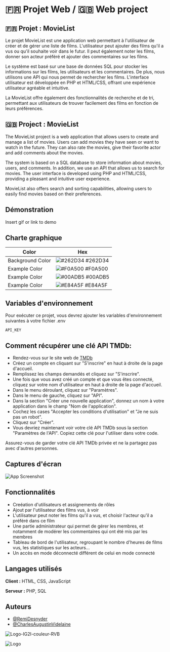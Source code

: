 # 🇫🇷 Projet Web / 🇬🇧 Web project

## 🇫🇷 Projet : MovieList

Le projet MovieList est une application web permettant à l'utilisateur de créer et de gérer une liste de films. L'utilisateur peut ajouter des films qu'il a vus ou qu'il souhaite voir dans le futur. Il peut également noter les films, donner son acteur préféré et ajouter des commentaires sur les films.

Le système est basé sur une base de données SQL pour stocker les informations sur les films, les utilisateurs et les commentaires. De plus, nous utilisons une API qui nous permet de rechercher les films. L'interface utilisateur est développée en PHP et HTML/CSS, offrant une expérience utilisateur agréable et intuitive.

La MovieList offre également des fonctionnalités de recherche et de tri, permettant aux utilisateurs de trouver facilement des films en fonction de leurs préférences.

## 🇬🇧 Project : MovieList

The MovieList project is a web application that allows users to create and manage a list of movies. Users can add movies they have seen or want to watch in the future. They can also rate the movies, give their favorite actor and add comments about the movies.

The system is based on a SQL database to store information about movies, users, and comments. In addition, we use an API that allows us to search for movies. 
The user interface is developed using PHP and HTML/CSS, providing a pleasant and intuitive user experience.

MovieList also offers search and sorting capabilities, allowing users to easily find movies based on their preferences.


## Démonstration

Insert gif or link to demo


## Charte graphique

| Color             | Hex                                                                |
| ----------------- | ------------------------------------------------------------------ |
| Background Color | ![#262D34](https://via.placeholder.com/10/262D34?text=+) #262D34 |
| Example Color | ![#F0A500](https://via.placeholder.com/10/F0A500?text=+) #F0A500 |
| Example Color | ![#00ADB5](https://via.placeholder.com/10/00ADB5?text=+) #00ADB5 |
| Example Color | ![#E84A5F](https://via.placeholder.com/10/E84A5F?text=+) #E84A5F |


## Variables d'environnement

Pour exécuter ce projet, vous devrez ajouter les variables d'environnement suivantes à votre fichier .env

`API_KEY`


## Comment récupérer une clé API TMDb:

 - Rendez-vous sur le site web de [TMDb](https://www.themoviedb.org/)
 - Créez un compte en cliquant sur "S'inscrire" en haut à droite de la page d'accueil. 
 - Remplissez les champs demandés et cliquez sur "S'inscrire".
 - Une fois que vous avez créé un compte et que vous êtes connecté, cliquez sur votre nom d'utilisateur en haut à droite de la page d'accueil.
 - Dans le menu déroulant, cliquez sur "Paramètres".
 - Dans le menu de gauche, cliquez sur "API".
 - Dans la section "Créer une nouvelle application", donnez un nom à votre application dans le champ "Nom de l'application".
 - Cochez les cases "Accepter les conditions d'utilisation" et "Je ne suis pas un robot".
 - Cliquez sur "Créer".
 - Vous devriez maintenant voir votre clé API TMDb sous la section "Paramètres de l'API". Copiez cette clé pour l'utiliser dans votre code.

Assurez-vous de garder votre clé API TMDb privée et ne la partagez pas avec d'autres personnes.
## Captures d'écran

![App Screenshot](https://via.placeholder.com/468x300?text=App+Screenshot+Here)


## Fonctionnalités

- Creéation d'utilisateurs et assignements de rôles
- Ajout par l'utilisateur des films vus, à voir
- L'utilisateur peut noter les films qu'il a vus, et choisir l'acteur qu'il a préféré dans ce film
- Une partie administrateur qui permet de gérer les membres, et notamment de modérer les commentaires qui ont été mis par les membres
- Tableau de bord de l'utilisateur, regroupant le nombre d'heures de films vus, les statistiques sur les acteurs...
- Un accès en mode déconnecté différent de celui en mode connecté


## Langages utilisés

**Client :** HTML, CSS, JavaScript

**Serveur :** PHP, SQL


## Auteurs

- [@RemiDesnyder](https://www.github.com/remidesnyder)
- [@CharlesAugustinVidelaine](https://www.github.com/EnisuVI)


![Logo-IG2I-couleur-RVB](https://user-images.githubusercontent.com/66905063/232838860-f5d11e41-380e-4a44-b00d-0fc4306be969.png)


![Logo](https://ig2i.centralelille.fr/wp-content/uploads/sites/6/Logos/Centrale_Lille_IG2I_@2x.png)
